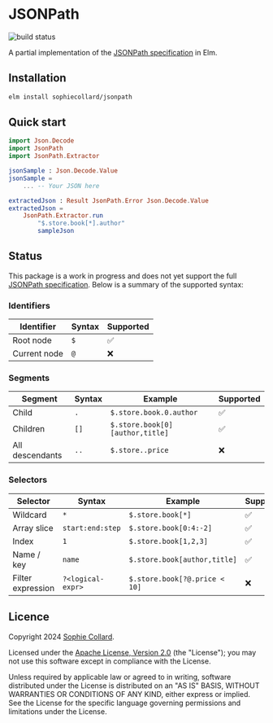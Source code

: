 # JSONPath

![build status](https://github.com/sophiecollard/jsonpath/actions/workflows/build.yml/badge.svg)

A partial implementation of the [JSONPath specification](https://www.rfc-editor.org/rfc/rfc9535) in Elm.

## Installation

```sh
elm install sophiecollard/jsonpath
```

## Quick start

```elm
import Json.Decode
import JsonPath
import JsonPath.Extractor

jsonSample : Json.Decode.Value
jsonSample =
    ... -- Your JSON here

extractedJson : Result JsonPath.Error Json.Decode.Value
extractedJson =
    JsonPath.Extractor.run
        "$.store.book[*].author"
        sampleJson
```

## Status

This package is a work in progress and does not yet support the full [JSONPath specification](https://www.rfc-editor.org/rfc/rfc9535). Below is a summary of the supported syntax:

### Identifiers

| Identifier   | Syntax | Supported |
| ------------ | ------ | --------- |
| Root node    | `$`    | ✅        |
| Current node | `@`    | ❌        |

### Segments

| Segment         | Syntax | Example                         | Supported |
| --------------- | ------ | ------------------------------- | --------- |
| Child           | `.`    | `$.store.book.0.author`         | ✅        |
| Children        | `[]`   | `$.store.book[0][author,title]` | ✅        |
| All descendants | `..`   | `$.store..price`                | ❌        |

### Selectors

| Selector          | Syntax            | Example                       | Supported |
| ----------------- | ----------------- | ----------------------------- | --------- |
| Wildcard          | `*`               | `$.store.book[*]`             | ✅        |
| Array slice       | `start:end:step`  | `$.store.book[0:4:-2]`        | ✅        |
| Index             | `1`               | `$.store.book[1,2,3] `        | ✅        |
| Name / key        | `name`            | `$.store.book[author,title]`  | ✅        |
| Filter expression | `?<logical-expr>` | `$.store.book[?@.price < 10]` | ❌        |

## Licence

Copyright 2024 [Sophie Collard](https://github.com/sophiecollard).

Licensed under the [Apache License, Version 2.0](http://www.apache.org/licenses/LICENSE-2.0) (the "License"); you may not use this software except in compliance with the License.

Unless required by applicable law or agreed to in writing, software distributed under the License is distributed on an "AS IS" BASIS, WITHOUT WARRANTIES OR CONDITIONS OF ANY KIND, either express or implied. See the License for the specific language governing permissions and limitations under the License.

